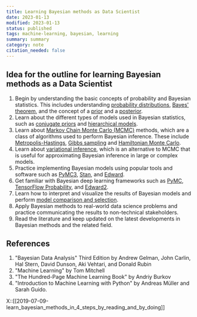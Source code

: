 ```yaml
---
title: Learning Bayesian methods as Data Scientist
date: 2023-01-13
modified: 2023-01-13
status: published
tags: machine-learning, bayesian, learning 
summary: summary
category: note
citation_needed: false
---
```



## Idea for the outline for learning Bayesian methods as a Data Scientist

1.  Begin by understanding the basic concepts of probability and Bayesian statistics. This includes understanding [probability distributions](https://en.wikipedia.org/wiki/Probability_distribution), [Bayes' theorem](https://en.wikipedia.org/wiki/Bayes%27_theorem), and the concept of a [prior](https://en.wikipedia.org/wiki/Prior_probability) and a [posterior](https://en.wikipedia.org/wiki/Posterior_probability).
2.  Learn about the different types of models used in Bayesian statistics, such as [conjugate priors](https://en.wikipedia.org/wiki/Conjugate_prior) and [hierarchical models](https://en.wikipedia.org/wiki/Hierarchical_Bayesian_model).
3.  Learn about [Markov Chain Monte Carlo (MCMC)](https://en.wikipedia.org/wiki/Markov_chain_Monte_Carlo) methods, which are a class of algorithms used to perform Bayesian inference. These include [Metropolis-Hastings](https://en.wikipedia.org/wiki/Metropolis%E2%80%93Hastings_algorithm), [Gibbs sampling](https://en.wikipedia.org/wiki/Gibbs_sampling) and [Hamiltonian Monte Carlo](https://en.wikipedia.org/wiki/Hamiltonian_Monte_Carlo).
4.  Learn about [variational inference](https://en.wikipedia.org/wiki/Variational_Bayesian_methods), which is an alternative to MCMC that is useful for approximating Bayesian inference in large or complex models.
5.  Practice implementing Bayesian models using popular tools and software such as [PyMC3](https://docs.pymc.io/), [Stan](https://mc-stan.org/), and [Edward](http://edwardlib.org/).
6.  Get familiar with Bayesian deep learning frameworks such as [PyMC](https://docs.pymc.io/), [TensorFlow Probability](https://www.tensorflow.org/probability), and [Edward2](https://github.com/google/edward2).
7.  Learn how to interpret and visualize the results of Bayesian models and perform [model comparison and selection](https://en.wikipedia.org/wiki/Model_selection).
8.  Apply Bayesian methods to real-world data science problems and practice communicating the results to non-technical stakeholders.
9.  Read the literature and keep updated on the latest developments in Bayesian methods and the related field.

## References

1.  "Bayesian Data Analysis" Third Edition by Andrew Gelman, John Carlin, Hal Stern, David Dunson, Aki Vehtari, and Donald Rubin
2.  "Machine Learning" by Tom Mitchell
3.  "The Hundred-Page Machine Learning Book" by Andriy Burkov
4.  "Introduction to Machine Learning with Python" by Andreas Müller and Sarah Guido.

X::[[2019-07-09-learn_bayesian_methods_in_4_steps_by_reading_and_by_doing]]